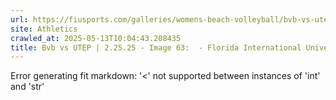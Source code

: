 ```yaml
---
url: https://fiusports.com/galleries/womens-beach-volleyball/bvb-vs-utep-2-25-25/image-63/356/62743
site: Athletics
crawled_at: 2025-05-13T10:04:43.208435
title: Bvb vs UTEP | 2.25.25 - Image 63:  - Florida International University
---
```


Error generating fit markdown: '<' not supported between instances of 'int' and 'str'